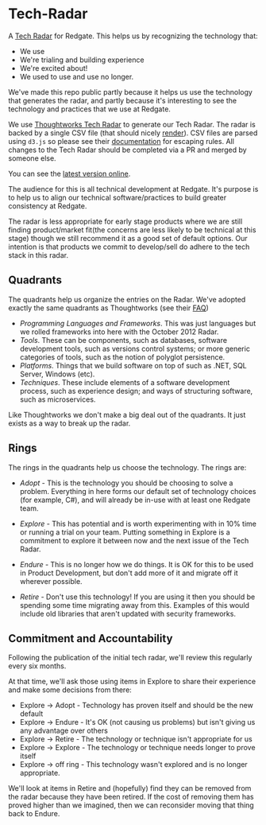 # Tech-Radar

A [Tech Radar](https://radar.thoughtworks.com/?sheetId=https%3A%2F%2Fraw.githubusercontent.com%2Fred-gate%2FTech-Radar%2Fmaster%2Fradar.csv) for Redgate. This helps us by recognizing the technology that:
* We use
* We're trialing and building experience
* We're excited about!
* We used to use and use no longer.

We've made this repo public partly because it helps us use the technology that generates the radar, and partly because it's interesting to see the technology and practices that we use at Redgate.

We use [Thoughtworks Tech Radar](https://radar.thoughtworks.com/) to generate our Tech Radar. The radar is backed by a single CSV file (that should nicely [render](https://help.github.com/articles/rendering-csv-and-tsv-data/)). CSV files are parsed using `d3.js` so please see their [documentation](https://d3-wiki.readthedocs.io/zh_CN/master/CSV/) for escaping rules. All changes to the Tech Radar should be completed via a PR and merged by someone else.

You can see the [latest version online](https://radar.thoughtworks.com/?sheetId=https%3A%2F%2Fraw.githubusercontent.com%2Fred-gate%2FTech-Radar%2Fmaster%2Fradar.csv).

The audience for this is all technical development at Redgate. It's purpose is to help us to align our technical software/practices to build greater consistency at Redgate. 

The radar is less appropriate for early stage products where we are still finding product/market fit(the concerns are less likely to be technical at this stage) though we still recommend it as a good set of default options. Our intention is that products we commit to develop/sell do adhere to the tech stack in this radar.

## Quadrants

The quadrants help us organize the entries on the Radar. We've adopted exactly the same quadrants as Thoughtworks (see their [FAQ](https://www.thoughtworks.com/radar/faq))

* *Programming Languages and Frameworks*. This was just languages but we rolled frameworks into here with the October 2012 Radar.
* *Tools*. These can be components, such as databases, software development tools, such as versions control systems; or more generic categories of tools, such as the notion of polyglot persistence.
* *Platforms*. Things that we build software on top of such as .NET, SQL Server, Windows (etc).
* *Techniques*. These include elements of a software development process, such as experience design; and ways of structuring software, such as microservices.

Like Thoughtworks we don't make a big deal out of the quadrants. It just exists as a way to break up the radar.

## Rings

The rings in the quadrants help us choose the technology. The rings are:

* *Adopt* - This is the technology you should be choosing to solve a problem. Everything in here forms our default set of technology choices (for example, C#), and will already be in-use with at least one Redgate team.

* *Explore* - This has potential and is worth experimenting with in 10% time or running a trial on your team. Putting something in Explore is a commitment to explore it between now and the next issue of the Tech Radar.

* *Endure* - This is no longer how we do things. It is OK for this to be used in Product Development, but don't add more of it and migrate off it wherever possible.

* *Retire* - Don't use this technology! If you are using it then you should be spending some time migrating away from this. Examples of this would include old libraries that aren't updated with security frameworks.

## Commitment and Accountability

Following the publication of the initial tech radar, we'll review this regularly every six months.

At that time, we'll ask those using items in Explore to share their experience and make some decisions from there:
* Explore -> Adopt - Technology has proven itself and should be the new default
* Explore -> Endure - It's OK (not causing us problems) but isn't giving us any advantage over others
* Explore -> Retire - The technology or technique isn't appropriate for us
* Explore -> Explore - The technology or technique needs longer to prove itself
* Explore -> off ring - This technology wasn't explored and is no longer appropriate.

We'll look at items in Retire and (hopefully) find they can be removed from the radar because they have been retired. If the cost of removing them has proved higher than we imagined, then we can reconsider moving that thing back to Endure.
